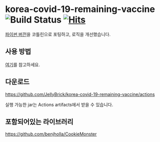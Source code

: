 # korea-covid-19-remaining-vaccine ![Build Status](https://github.com/JellyBrick/korea-covid-19-remaining-vaccine/workflows/Java%20CI/badge.svg) [![Hits](https://hits.seeyoufarm.com/api/count/incr/badge.svg?url=https%3A%2F%2Fgithub.com%2FJellyBrick%2Fkorea-covid-19-remaining-vaccine&count_bg=%2379C83D&title_bg=%23555555&icon=&icon_color=%23E7E7E7&title=hits&edge_flat=true)](https://hits.seeyoufarm.com) 

[파이썬 버전](https://github.com/SJang1/korea-covid-19-remaining-vaccine-macro)을 코틀린으로 포팅하고, 로직을 개선했습니다.

## 사용 방법

[여기](https://github.com/SJang1/korea-covid-19-remaining-vaccine-macro#%EC%9D%B4%EC%9A%A9%EB%B0%A9%EB%B2%95)를 참고하세요.

## 다운로드

https://github.com/JellyBrick/korea-covid-19-remaining-vaccine/actions

실행 가능한 jar는 Actions artifacts에서 받을 수 있습니다.

## 포함되어있는 라이브러리

https://github.com/benjholla/CookieMonster
